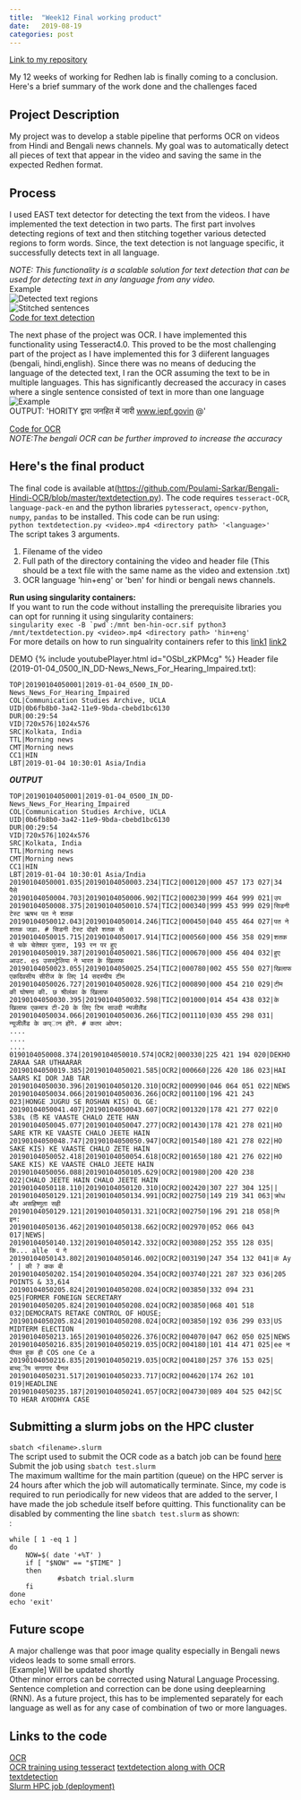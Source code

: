 ```yaml
---
title:  "Week12 Final working product"
date:   2019-08-19 
categories: post
---
```


[Link to my repository](https://www.github.com/Poulami-Sarkar/Bengali-Hindi-OCR)

My 12 weeks of working for Redhen lab is finally coming to a conclusion. Here's a brief summary of the work done and the challenges faced

## Project Description
My project was to develop a stable pipeline that performs OCR on videos from Hindi and Bengali news channels. My goal was to automatically detect all pieces of text that appear in the video and saving the same in the expected Redhen format.

## Process
I used EAST text detector for detecting the text from the videos. I have implemented the text detection in two parts. The first part involves detecting regions of text and then stitching together various detected regions to form words.
Since, the text detection is not language specific, it successfully detects text in all language. <br />

*NOTE: This functionality is a scalable solution for text detection that can be used for detecting text in any language from any video.* <br />
Example<br />
![Detected text regions](/blog/assets/article_images/7.png)<br />
![Stitched sentences](/blog/assets/article_images/6.png)<br />
[Code for text detection](https://github.com/Poulami-Sarkar/Bengali-Hindi-OCR/blob/master/textdetection_scalable.py)<br />

The next phase of the project was OCR. I have implemented this functionality using Tesseract4.0. This proved to be the most challenging part of the project as I have implemented this for 3 diiferent languages
(bengali, hindi,english). Since there was no means of deducing the language of the detected text, I ran the OCR assuming the text to be in multiple languages. This has significantly decreased the accuracy in cases where a single sentence consisted of text in more than one language <br />
![Example](/blog/assets/article_images/tick-220.jpg)<br />
OUTPUT: 'HORITY द्वारा जनहित में जारी www.iepf.govin @'<br />

[Code for OCR](https://github.com/Poulami-Sarkar/Bengali-Hindi-OCR/blob/master/scene.py)<br />
*NOTE:The bengali OCR can be further improved to increase the accuracy*

## Here's the final product
The final code is available at(https://github.com/Poulami-Sarkar/Bengali-Hindi-OCR/blob/master/textdetection.py). The code requires ```tesseract-OCR```, ```language-pack-en``` and the python libraries ```pytesseract```, ```opencv-python```, ```numpy```, ```pandas``` to be installed. This code can be run using:<br />
```python textdetection.py <video>.mp4 <directory path> '<language>'``` <br />
The script takes 3 arguments.
1. Filename of the video
2. Full path of the directory containing the video and header file (This should be a text file with the same name as the video and extension .txt)
3. OCR language 'hin+eng' or 'ben' for hindi or bengali news channels.

**Run using singularity containers:** <br />
If you want to run the code without installing the prerequisite libraries you can opt for running it using singularity containers: <br />
``` singularity exec -B `pwd`:/mnt ben-hin-ocr.sif python3 /mnt/textdetection.py <video>.mp4 <directory path> 'hin+eng' ``` <br />
For more details on how to run singualrity containers refer to this [link1](https://singularity.lbl.gov/docs-mount) [link2](https://singularity.lbl.gov/docs-run)

DEMO
{% include youtubePlayer.html id="OSbI_zKPMcg" %}
Header file (2019-01-04_0500_IN_DD-News_News_For_Hearing_Impaired.txt): 
```
TOP|20190104050001|2019-01-04_0500_IN_DD-News_News_For_Hearing_Impaired
COL|Communication Studies Archive, UCLA
UID|0b6fb8b0-3a42-11e9-9bda-cbebd1bc6130
DUR|00:29:54
VID|720x576|1024x576
SRC|Kolkata, India
TTL|Morning news
CMT|Morning news
CC1|HIN
LBT|2019-01-04 10:30:01 Asia/India
```
***OUTPUT***
```
TOP|20190104050001|2019-01-04_0500_IN_DD-News_News_For_Hearing_Impaired
COL|Communication Studies Archive, UCLA
UID|0b6fb8b0-3a42-11e9-9bda-cbebd1bc6130
DUR|00:29:54
VID|720x576|1024x576
SRC|Kolkata, India
TTL|Morning news
CMT|Morning news
CC1|HIN
LBT|2019-01-04 10:30:01 Asia/India
20190104050001.035|20190104050003.234|TIC2|000120|000 457 173 027|34 पैसे
20190104050004.703|20190104050006.902|TIC2|000230|999 464 999 021|उप
20190104050008.375|20190104050010.574|TIC2|000340|999 453 999 029|सिडनी टेस्ट ऋषभ पत ने शतक
20190104050012.043|20190104050014.246|TIC2|000450|040 455 464 027|पत ने शतक जड़ा. # सिडनी टेस्ट दोहरे शतक से
20190104050015.715|20190104050017.914|TIC2|000560|000 456 358 029|शतक से चके चेतेश्वर पुजारा, 193 रन पर हुए
20190104050019.387|20190104050021.586|TIC2|000670|000 456 404 032|हुए आउट. es उसस्ट्रेलिया ने भारत के खिलाफ
20190104050023.055|20190104050025.254|TIC2|000780|002 455 550 027|खिलाफ एकदिवसीय सीरीज के लिए 14 सदस्यीय टीम
20190104050026.727|20190104050028.926|TIC2|000890|000 454 210 029|टीम की घोषणा की. छ श्रीलंका के खिलाफ
20190104050030.395|20190104050032.598|TIC2|001000|014 454 438 032|के खिलाफ एकमात्र टी-20 के लिए टिम साउदी न्यजीलैंड
20190104050034.066|20190104050036.266|TIC2|001110|030 455 298 031|न्यूजीलैंड के कप्ान होंगे. # कतर ओपन:
....
....
....
0190104050008.374|20190104050010.574|OCR2|000330|225 421 194 020|DEKHO ZARAA SAR UTHAARAR
20190104050019.385|20190104050021.585|OCR2|000660|226 420 186 023|HAI SAARS KI DOR JAB TAR
20190104050030.396|20190104050120.310|OCR2|000990|046 064 051 022|NEWS
20190104050034.066|20190104050036.266|OCR2|001100|196 421 243 023|HONGE JUGRU SE ROSHAN KIS) OL GE:
20190104050041.407|20190104050043.607|OCR2|001320|178 421 277 022|0 538६ (5ि KE VAASTE CHALO ZETE HAN
20190104050045.077|20190104050047.277|OCR2|001430|178 421 278 021|HO SARE KTR KE VAASTE CHALO JEETE HAIN
20190104050048.747|20190104050050.947|OCR2|001540|180 421 278 022|HO SAKE KIS) KE VAASTE CHALO ZETE HAIN
20190104050052.418|20190104050054.618|OCR2|001650|180 421 276 022|HO SAKE KIS) KE VAASTE CHALO JEETE HAIN
20190104050056.088|20190104050105.629|OCR2|001980|200 420 238 022|CHALO JEETE HAIN CHALO JEETE HAIN
20190104050118.110|20190104050120.310|OCR2|002420|307 227 304 125||
20190104050129.121|20190104050134.991|OCR2|002750|149 219 341 063|क्रोध और असहिष्णुता सही
20190104050129.121|20190104050131.321|OCR2|002750|196 291 218 058|नि इन:
20190104050136.462|20190104050138.662|OCR2|002970|052 066 043 017|NEWS|
20190104050140.132|20190104050142.332|OCR2|003080|252 355 128 035|कि... alle  पं गे
20190104050143.802|20190104050146.002|OCR2|003190|247 354 132 041|कं Ay ’ | की ? कक बी
20190104050202.154|20190104050204.354|OCR2|003740|221 287 323 036|205 POINTS & 33,614
20190104050205.824|20190104050208.024|OCR2|003850|332 094 231 025|FORMER FONEIGN SECRETARY
20190104050205.824|20190104050208.024|OCR2|003850|068 401 518 032|DEMOCRATS RETAKE CONTROL OF HOUSE;
20190104050205.824|20190104050208.024|OCR2|003850|192 036 299 033|US MIDTERM ELECTION
20190104050213.165|20190104050226.376|OCR2|004070|047 062 050 025|NEWS
20190104050216.835|20190104050219.035|OCR2|004180|101 414 471 025|ee न पीपल हुक ही COS one Ce a
20190104050216.835|20190104050219.035|OCR2|004180|257 376 153 025|बाच्द्ीय सगागार चैनल
20190104050231.517|20190104050233.717|OCR2|004620|174 262 101 019|HEADLINE
20190104050235.187|20190104050241.057|OCR2|004730|089 404 525 042|SC TO HEAR AYODHYA CASE
```



## Submitting a slurm jobs on the HPC cluster
` sbatch <filename>.slurm `
<br />
The script used to submit the OCR code as a batch job can be found [here](https://github.com/Poulami-Sarkar/Bengali-Hindi-OCR/blob/master/test.slurm)<br />
Submit the job using ``` sbatch test.slurm ```
<br />
The maximum walltime for the main partition (queue) on the HPC server is 24 hours after which the job will automatically terminate. Since, my code is required to run periodically for new videos that are added to the server, I have made the job schedule itself before quitting. 
This functionality can be disabled by commenting the line 
``` sbatch test.slurm ```
as shown:<br />:
```shell
while [ 1 -eq 1 ]
do
	NOW=$( date '+%T' )
	if [ "$NOW" == "$TIME" ]
	then
        	#sbatch trial.slurm
	fi
done
echo 'exit'
```

## Future scope
A major challenge was that poor image quality especially in Bengali news videos leads to some small errors. <br />
[Example] Will be updated shortly <br />
Other minor errors can be corrected using Natural Language Processing. Sentence completion and correction can be done using deeplearning (RNN). As a future project, this has to be implemented separately for each language as well as for any case of combination of two or more languages.

## Links to the code
[OCR](https://github.com/Poulami-Sarkar/Bengali-Hindi-OCR/blob/master/scene.py)<br />
[OCR training using tesseract](https://github.com/tesseract-ocr/tesseract/wiki/TrainingTesseract-4.00#creating-training-data)
[textdetection along with OCR](https://github.com/Poulami-Sarkar/Bengali-Hindi-OCR/blob/master/textdetection.py)<br />
[textdetection](https://github.com/Poulami-Sarkar/Bengali-Hindi-OCR/blob/master/textdetection_scalable.py)<br />
[Slurm HPC job (deployment)](https://github.com/Poulami-Sarkar/Bengali-Hindi-OCR/blob/master/test.slurm)